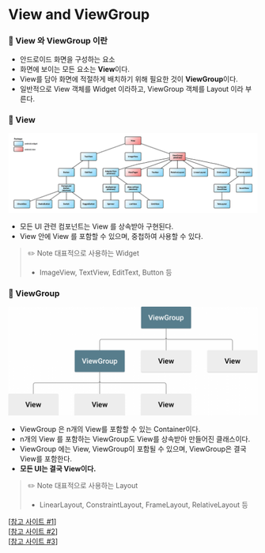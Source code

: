# View and ViewGroup

### 📌 View 와 ViewGroup 이란
- 안드로이드 화면을 구성하는 요소
- 화면에 보이는 모든 요소는 **View**이다.
- View를 담아 화면에 적절하게 배치하기 위해 필요한 것이 **ViewGroup**이다.
- 일반적으로 View 객체를 Widget 이라하고, ViewGroup 객체를 Layout 이라 부른다.


### 📌 View
![view_img.png](https://github.com/k-ye0415/AndroidEdition/blob/01661a7148fa349c7a069c781344960f05144165/Android_default/Android_image/view_img.png)
- 모든 UI 관련 컴포넌트는 View 를 상속받아 구현된다.
- View 안에 View 를 포함할 수 있으며, 중첩하여 사용할 수 있다.
> ✏️ Note
> 대표적으로 사용하는 Widget
> - ImageView, TextView, EditText, Button 등


### 📌 ViewGroup
![view_group_img.png](https://github.com/k-ye0415/AndroidEdition/blob/01661a7148fa349c7a069c781344960f05144165/Android_default/Android_image/view_group_img.png)
- ViewGroup 은 n개의 View를 포함할 수 있는 Container이다.
- n개의 View 를 포함하는 ViewGroup도 View를 상속받아 만들어진 클래스이다.
- ViewGroup 에는 View, ViewGroup이 포함될 수 있으며, ViewGroup은 결국 View를 포함한다.
- **모든 UI는 결국 View이다.**
> ✏️ Note
> 대표적으로 사용하는 Layout
> - LinearLayout, ConstraintLayout, FrameLayout, RelativeLayout 등



[[참고 사이트 #1]]  
[[참고 사이트 #2]]  
[[참고 사이트 #3]]  


[참고 사이트 #1]: https://kadosholy.tistory.com/127
[참고 사이트 #2]: https://hungseong.tistory.com/23
[참고 사이트 #3]: https://www.charlezz.com/?p=853
